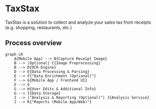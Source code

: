 # TaxStax

TaxStax is a solution to collect and analyze your sales tax from receipts (e.g. shopping, restaurants, etc.)

## Process overview
```mermaid
graph LR
    A[Mobile App] --> B{Capture Receipt Image}
    B --> |Optional| C{Image Preprocessing}
    B --> D{OCR Engine}
    D --> E{Data Processing & Parsing}
    E --> F{"Data Enrichment (Optional)"}
    F --> G{Mobile App / Frontend UI}
    E --> G
    G --> H{User Edits & Additional Info}
    G --> I{Data Storage}
    I --> |"Analysis & Reporting (Optional)"| J{Analysis Service}
    J --> K{"Reports (Mobile App/Web)"}
````